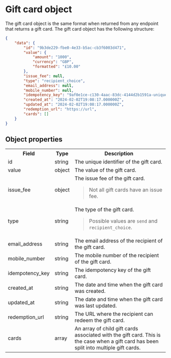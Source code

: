 # Gift card object

The gift card object is the same format when returned from any endpoint that returns a gift card. The gift card object has the following structure:

```json
{
    "data": {
        "id": "9b3de229-fbe0-4e33-b5ac-cb3f6003d471",
        "value": {
            "amount": "1000",
            "currency": "GBP",
            "formatted": "£10.00"
        },
        "issue_fee": null,
        "type": "recipient_choice",
        "email_address": null,
        "mobile_number": null,
        "idempotency_key": "9af0e1ce-c130-4aac-83dc-4144d2b1591a-unique_key_22222",
        "created_at": "2024-02-02T19:08:17.000000Z",
        "updated_at": "2024-02-02T19:08:17.000000Z",
        "redemption_url": "https://url",
        "cards": []
    }
}
```

## Object properties

<table>
    <tr>
        <th>Field</th>
        <th>Type</th>
        <th>Description</th>
    </tr>
    <tr>
        <td>id</td>
        <td>string</td>
        <td>The unique identifier of the gift card.</td>
    </tr>
    <tr>
        <td>value</td>
        <td>object</td>
        <td>The value of the gift card.</td>
    </tr>
    <tr>
        <td>issue_fee</td>
        <td>object</td>
        <td>
The issue fee of the gift card.

> Not all gift cards have an issue fee.
</td>
    </tr>
    <tr>
        <td>type</td>
        <td>string</td>
        <td>
The type of the gift card.

> Possible values are `send` and `recipient_choice`.
</td>
    </tr>
    <tr>
        <td>email_address</td>
        <td>string</td>
        <td>The email address of the recipient of the gift card.</td>
    </tr>
    <tr>
        <td>mobile_number</td>
        <td>string</td>
        <td>The mobile number of the recipient of the gift card.</td>
    </tr>
    <tr>
        <td>idempotency_key</td>
        <td>string</td>
        <td>The idempotency key of the gift card.</td>
    </tr>
    <tr>
        <td>created_at</td>
        <td>string</td>
        <td>The date and time when the gift card was created.</td>
    </tr>
    <tr>
        <td>updated_at</td>
        <td>string</td>
        <td>The date and time when the gift card was last updated.</td>
    </tr>
    <tr>
        <td>redemption_url</td>
        <td>string</td>
        <td>The URL where the recipient can redeem the gift card.</td>
    </tr>
    <tr>
        <td>cards</td>
        <td>array</td>
        <td>An array of child gift cards associated with the gift card. This is the case when a gift card has been split into multiple gift cards.</td>
    </tr>
</table>
